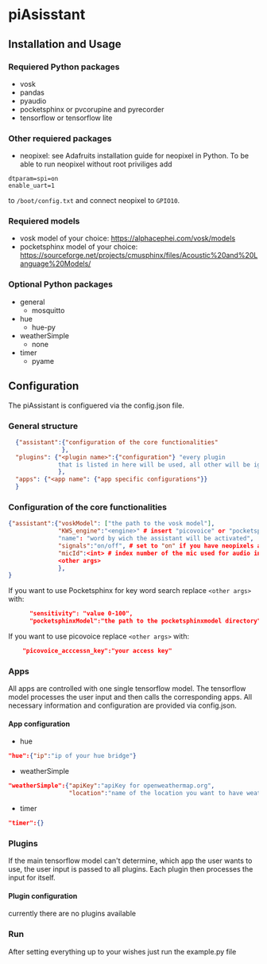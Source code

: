 # piAsisstant
## Installation and Usage
### Requiered Python packages
- vosk
- pandas
- pyaudio
- pocketsphinx or pvcorupine and pyrecorder
- tensorflow or tensorflow lite
### Other requiered packages
- neopixel: see Adafruits installation guide for neopixel in Python. To be able to run neopixel without root priviliges add 
```
dtparam=spi=on
enable_uart=1
```
to `/boot/config.txt` and connect neopixel to `GPIO10`.
### Requiered models
- vosk model of your choice: https://alphacephei.com/vosk/models
- pocketsphinx model of your choice: https://sourceforge.net/projects/cmusphinx/files/Acoustic%20and%20Language%20Models/
### Optional Python packages
- general
  - mosquitto
- hue
  - hue-py
- weatherSimple
  - none
- timer
  - pyame
  

## Configuration
The piAssistant is configuered via the config.json file.
### General structure
```json
  {"assistant":{"configuration of the core functionalities"
               },
  "plugins": {"<plugin name>":{"configuration"} "every plugin
              that is listed in here will be used, all other will be ignored"
              },
  "apps": {"<app name": {"app specific configurations"}}
  }
```
### Configuration of the core functionalities
```json
{"assistant":{"voskModel": ["the path to the vosk model"],   
              "KWS_engine":"<engine>" # insert "picovoice" or "pocketsphinx"
              "name": "word by wich the assistant will be activated",
              "signals":"on/off", # set to "on" if you have neopixels atached, default is "off"
              "micId":<int> # index number of the mic used for audio input
              <other args>
              },
}
```
If you want to use Pocketsphinx for key word search replace `<other args>` with:
```json
      "sensitivity": "value 0-100",
      "pocketsphinxModel":"the path to the pocketsphinxmodel directory"
```
If you want to use picovoice  replace `<other args>` with:
```json
    "picovoice_acccessn_key":"your access key"
```
### Apps
All apps are controlled with one single tensorflow model. The tensorflow model processes the user
input and then calls the corresponding apps. All necessary information
and configuration are provided via config.json.
#### App configuration
- hue
```json
"hue":{"ip":"ip of your hue bridge"}
```
- weatherSimple
```json
"weatherSimple":{"apiKey":"apiKey for openweathermap.org",
                 "location":"name of the location you want to have weather information on"}
```
- timer
```json
"timer":{}
```
### Plugins
If the main tensorflow model can't determine, which app the user wants to use,
the user input is passed to all plugins. Each plugin then processes the input for itself.
#### Plugin configuration
currently there are no plugins available
### Run
After setting everything  up to your wishes just run the example.py file
